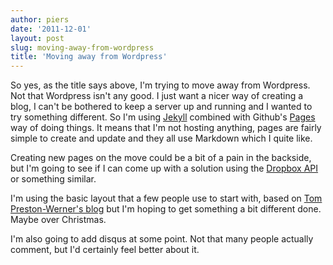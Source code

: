 ```yaml
---
author: piers
date: '2011-12-01'
layout: post
slug: moving-away-from-wordpress
title: 'Moving away from Wordpress'
---
```


So yes, as the title says above, I'm trying to move away from Wordpress. Not that Wordpress isn't any good. I just want a nicer way of creating a blog, I can't be bothered to keep a server up and running and I wanted to try something different. So I'm using [Jekyll](https://github.com/mojombo/jekyll) combined with Github's [Pages](http://pages.github.com) way of doing things. It means that I'm not hosting anything, pages are fairly simple to create and update and they all use Markdown which I quite like. 

Creating new pages on the move could be a bit of a pain in the backside, but I'm going to see if I can come up with a solution using the [Dropbox API](http://www.dropbox.com/developers) or something similar.

I'm using the basic layout that a few people use to start with, based on [Tom Preston-Werner's blog](http://tom.preston-werner.com) but I'm hoping to get something a bit different done. Maybe over Christmas.

I'm also going to add disqus at some point. Not that many people actually comment, but I'd certainly feel better about it.